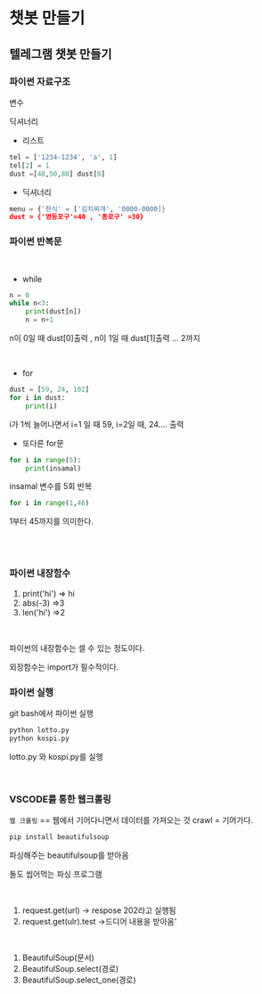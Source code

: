 # 챗봇 만들기


## 텔레그램 챗봇 만들기 


### 파이썬 자료구조

변수

딕셔너리 


- 리스트

```python 
tel = ['1234-1234', 'a', 1]
tel[2] = 1 
dust =[40,50,80] dust[0]
```


- 딕셔너리
```python
menu = {'한식' = ['김치찌개', '0000-0000]}
dust = {'영등포구'=40 , '종로구' =30}
```


### 파이썬 반복문

</br>

- while
```python 
n = 0
while n<3:
    print(dust[n])
    n = n+1
```
n이 0일 때 dust[0]출력 , n이 1일 때 dust[1]출력 ... 2까지 

</br>

- for
```python
dust = [59, 24, 102]
for i in dust:
    print(i)
```
i가 1씩 늘어나면서 i=1 일 때 59, i=2일 때, 24.... 출력

+ 또다른 for문
```python
for i in range(5):
    print(insamal)
```
insamal 변수를 5회 반복

```python 
for i in range(1,46) 
```
1부터 45까지를 의미한다.

</br>
</br>

### 파이썬 내장함수 
1) print('hi') => hi
2) abs(-3) =>3
3) len('hi') =>2

</br>

파이썬의 내장함수는 셀 수 있는 정도이다.

외장함수는 import가 필수적이다.


### 파이썬 실행

git bash에서 파이썬 실행
```python
python lotto.py
python kospi.py
```
lotto.py 와 kospi.py를 실행 

</br>

### VSCODE를 통한 웹크롤링

`웹 크롤링` == 웹에서 기어다니면서 데이터를 가져오는 것
crawl = 기어가다. 

```python
pip install beautifulsoup
```
파싱해주는 beautifulsoup를 받아옴 

돌도 씹어먹는 파싱 프로그램 

</br>

1) request.get(url) -> respose 202라고 실행됨
2) request.get(ulr).test ->드디어 내용을 받아옴'
   
</br>

1) BeautifulSoup(문서)
2) BeautifulSoup.select(경로)
3) BeautifulSoup.select_one(경로)
   
